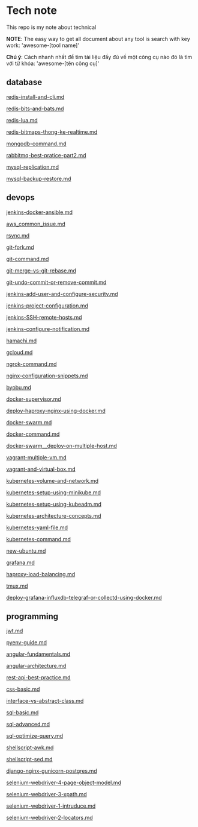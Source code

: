 # Tech note

This repo is my note about technical

**NOTE**: The easy way to get all document about any tool is search with key work: 'awesome-[tool name]'

**Chú ý**: Cách nhanh nhất để tìm tài liệu đầy đủ về một công cụ nào đó là tìm với từ khóa: 'awesome-[tên công cụ]'

database
---

[redis-install-and-cli.md](database/redis/redis-install-and-cli.md)

[redis-bits-and-bats.md](database/redis/redis-bits-and-bats.md)

[redis-lua.md](database/redis/redis-lua.md)

[redis-bitmaps-thong-ke-realtime.md](database/redis/redis-bitmaps-thong-ke-realtime.md)

[mongodb-command.md](database/mongo/mongodb-command.md)

[rabbitmq-best-pratice-part2.md](database/rabbitmq/rabbitmq-best-pratice-part2.md)

[mysql-replication.md](database/mysql/mysql-replication.md)

[mysql-backup-restore.md](database/mysql/mysql-backup-restore.md)

devops
---

[jenkins-docker-ansible.md](devops/ci-cd/jenkins-docker-ansible.md)

[aws_common_issue.md](devops/aws/aws_common_issue.md)

[rsync.md](devops/rsync/rsync.md)

[git-fork.md](devops/git/git-fork.md)

[git-command.md](devops/git/git-command.md)

[git-merge-vs-git-rebase.md](devops/git/git-merge-vs-git-rebase.md)

[git-undo-commit-or-remove-commit.md](devops/git/git-undo-commit-or-remove-commit.md)

[jenkins-add-user-and-configure-security.md](devops/jenkins/jenkins-add-user-and-configure-security.md)

[jenkins-project-configuration.md](devops/jenkins/jenkins-project-configuration.md)

[jenkins-SSH-remote-hosts.md](devops/jenkins/jenkins-SSH-remote-hosts.md)

[jenkins-configure-notification.md](devops/jenkins/jenkins-configure-notification.md)

[hamachi.md](devops/hamachi/hamachi.md)

[gcloud.md](devops/gcloud/gcloud.md)

[ngrok-command.md](devops/ngrok/ngrok-command.md)

[nginx-configuration-snippets.md](devops/nginx/nginx-configuration-snippets.md)

[byobu.md](devops/byobu/byobu.md)

[docker-supervisor.md](devops/docker/docker-supervisor.md)

[deploy-haproxy-nginx-using-docker.md](devops/docker/deploy-haproxy-nginx-using-docker.md)

[docker-swarm.md](devops/docker/docker-swarm.md)

[docker-command.md](devops/docker/docker-command.md)

[docker-swarm__deploy-on-multiple-host.md](devops/docker/docker-swarm__deploy-on-multiple-host.md)

[vagrant-multiple-vm.md](devops/vagrant/vagrant-multiple-vm.md)

[vagrant-and-virtual-box.md](devops/vagrant/vagrant-and-virtual-box.md)

[kubernetes-volume-and-network.md](devops/kubernetes/kubernetes-volume-and-network.md)

[kubernetes-setup-using-minikube.md](devops/kubernetes/kubernetes-setup-using-minikube.md)

[kubernetes-setup-using-kubeadm.md](devops/kubernetes/kubernetes-setup-using-kubeadm.md)

[kubernetes-architecture-concepts.md](devops/kubernetes/kubernetes-architecture-concepts.md)

[kubernetes-yaml-file.md](devops/kubernetes/kubernetes-yaml-file.md)

[kubernetes-command.md](devops/kubernetes/kubernetes-command.md)

[new-ubuntu.md](devops/ubuntu/new-ubuntu.md)

[grafana.md](devops/grafana/grafana.md)

[haproxy-load-balancing.md](devops/haproxy/haproxy-load-balancing.md)

[tmux.md](devops/tmux/tmux.md)

[deploy-grafana-influxdb-telegraf-or-collectd-using-docker.md](devops/monitor/deploy-grafana-influxdb-telegraf-or-collectd-using-docker.md)

programming
---

[jwt.md](programming/jwt.md)

[pyenv-guide.md](programming/pyenv/pyenv-guide.md)

[angular-fundamentals.md](programming/angular/angular-fundamentals.md)

[angular-architecture.md](programming/angular/angular-architecture.md)

[rest-api-best-practice.md](programming/rest-api/rest-api-best-practice.md)

[css-basic.md](programming/css/css-basic.md)

[interface-vs-abstract-class.md](programming/oop/interface-vs-abstract-class.md)

[sql-basic.md](programming/sql/sql-basic.md)

[sql-advanced.md](programming/sql/sql-advanced.md)

[sql-optimize-query.md](programming/sql/sql-optimize-query.md)

[shellscript-awk.md](programming/shellscript/shellscript-awk.md)

[shellscript-sed.md](programming/shellscript/shellscript-sed.md)

[django-nginx-gunicorn-postgres.md](programming/django/django-nginx-gunicorn-postgres.md)

[selenium-webdriver-4-page-object-model.md](programming/selenium/selenium-webdriver-4-page-object-model.md)

[selenium-webdriver-3-xpath.md](programming/selenium/selenium-webdriver-3-xpath.md)

[selenium-webdriver-1-intruduce.md](programming/selenium/selenium-webdriver-1-intruduce.md)

[selenium-webdriver-2-locators.md](programming/selenium/selenium-webdriver-2-locators.md)

